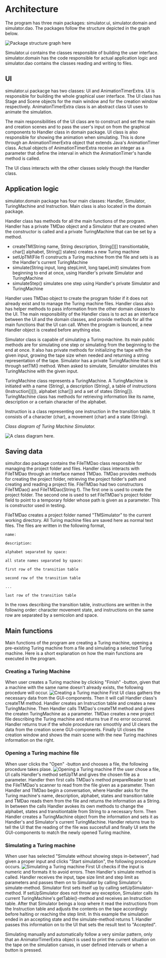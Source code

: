 # Architecture
The program has three main packages: simulator.ui, simulator.domain and simulator.dao. The packages follow the structure depicted in the graph below.

![Package structure graph here](https://github.com/pinjaw/ot-harjoitustyo/blob/master/Documentation/Graphs/packagestructurediagram.jpg)

Simulator.ui contains the classes responsible of building the user interface. simulator.domain has the code responsible for actual application logic and simulator.dao contains the classes reading and writing to files.
## UI
simulator.ui packacge has two classes: UI and AnimationTimerExtra. UI is responsible for building the whole graphical user interface. The UI class has Stage and Scene objects for the main window and for the creation window respectively. AnimatonTimerExtra class is an abstract class UI uses to animate the simulation.

The main responsibilities of the UI class are to construct and set the main and creation scenes and to pass the user's input on from the graphical components to Handler class in domain package. UI class is also responsible for showing the animation when simulating. This is done through an AnimationTimerExtra object that extends Java's AnimationTimer class. Actual objects of AnimationTimerExtra receive an integer as a parameter that define the interval in which the AnimationTimer's handle method is called.

The UI class interacts with the other classes solely though the Handler class.
## Application logic
simulator.domain package has four main classes: Handler, Simulator, TuringMachine and Instruction. Main class is also located in the domain package.

Handler class has methods for all the main functions of the program. Handler has a private TMDao object and a Simulator that are created when the constructor is called and a private TuringMachine that can be set by a method.
* createTM(String name, String description, String[][] transitiontable, char[] alphabet, String[] states) creates a new Turing machine
* setUpTM(File f) constructs a Turing machine from the file and sets is as the Handler's current TuringMachine
* simulate(String input, long stepLimit, long tapeLimit) simulates from beginning to end at once, using Handler's private Simulator and TuringMachine
* simulateStep() simulates one step using Handler's private Simulator and TuringMachine

Handler uses TMDao object to create the program folder if it does not already exist and to manage the Turing machine files. Handler class also has helper methods to pass information from the other domain classes to the UI. The main responsibility of the Handler class is to act as an interface between the UI and the domain classes, and provide methods for all the main functions that the UI can call. When the program is launced, a new Handler object is created before anything else. 

Simulator class is capable of simulating a Turing machine. Its main public methods are for simulating one step or simulating from the beginning to the end at once. It also has private methods for initializing the tape with the given input, growing the tape size when needed and returning a string representation of the tape. Simulator has a private TuringMachine that is set through setTM() method. When asked to simulate, Simulator simulates this TuringMachine with the given input.

TuringMachine class represents a TuringMachine. A TuringMachine is initiated with a name (String), a description (String), a table of instructions (Instruction[][]), alphabet (char[]) and a set of states (String[]). TuringMachine class has methods for retrieving information like its name, description or a certain character of the alphabet.

Instruction is a class representing one instruction in the transition table. It consists of a character (char), a movement (char) and a state (String).

*Class diagram of Turing Machine Simulator.*

![A class diagram here.](https://github.com/pinjaw/ot-harjoitustyo/blob/master/Documentation/Graphs/classdiagram.jpg)

## Saving data
simultor.dao package contains the FileTMDao class responsible for managing the project folder and files. Handler class interacts with FileTMDao through an interface named TMDao. TMDao provides methods for creating the project folder, retrieving the project folder's path and creating and reading a project file. FileTMDao had two constructors FileTMDao() and FileTMDao(String f). The first one is used to create the project folder. The second one is used to set FileTMDao's project folder field to point to a temporary folder whose path is given as a parameter. This is constructor used in testing.

FileTMDao creates a project folder named "TMSimulator" to the current working directory. All Turing machine files are saved here as normal text files. The files are written in the following format,

```
name:

description:

alphabet separated by space:

all state names separated by space:

first row of the transition table

second row of the transition table

...

last row of the transition table
```

In the rows describing the transition table, instructions are written in the following order: character movement state, and instructions on the same row are separated by a semicolon and space.
## Main functions
Main functions of the program are creating a Turing machine, opening a pre-existing Turing machine from a file and simulating a selected Turing machine. Here is a short explanation on how the main functions are executed in the program.
### Creating a Turing Machine
When user creates a Turing machine by clicking "Finish" -button, given that a machine with the same name doesn't already exists, the following procedure will occur.
![Creating a Turing machine](https://github.com/pinjaw/ot-harjoitustyo/blob/master/Documentation/Graphs/Create%20a%20Turing%20machine.png)
First UI class gathers the necessary data from the GUI-components. Then it will call Handler class's createTM method. Handler creates an Instruction table and creates a new TuringMachine. Then Handler calls TMDao's createTM method and gives the createn TuringMachine as a parameter. TMDao creates a new project file describing the Turing machine and returns true if no error occurred. Handler returns true if the whole procedure ran smoothly and UI clears the data from the creation scene GUI-components. Finally UI closes the creation window and shows the main scene with the new Turing machines information on the right.
### Opening a Turing machine file
When user clicks the "Open" -button and chooses a file, the following procedure takes plase.
![Opening a Turing machine](https://github.com/pinjaw/ot-harjoitustyo/blob/master/Documentation/Graphs/Open%20a%20Turing%20machine%20file.png)
If the user chose a file, UI calls Handler's method setUpTM and gives the chosen file as a parameter. Handler then first calls TMDao's method prepareReader to set the FileTMDao's scanner to read from the file given as a parameter. Then Handler and TMDao begin a conversation, where Handler asks for the Turing machine's name, description, alphabet, states and transition table and TMDao reads them from the file and returns the information as a String. In between the calls Handler avokes its own methods to change the alphabet, states and transitiontable from String to a necessary form. Then Handler creates a TuringMachine object from the information and sets it as Handler's and Simulator's current TuringMachine. Handler returns true to tell the UI that the reading of the file was succesfull and finally UI sets the GUI-components to match the newly opened Turing machine.
### Simulating a Turing machine
When user has selected "Simulate without showing steps in-between", had given a proper input and clicks "Start simulation", the following procedure occurs.
![Simulating a Turing machine](https://github.com/pinjaw/ot-harjoitustyo/blob/master/Documentation/Graphs/Simulate%20a%20Turing%20machine.png)
First UI checks if the input is numeric and formats it to avoid errors. Then Handler's simulate method is called. Handler receives the input, tape size limit and step limit as parameters and passes them on to Simulator by calling Simulator's simulate-method. Simulator first sets itself up by calling setUpSimulator-method. If setUpSimulator does not throw any exception, Simulator calls its current TuringMachine's getTable()-method and receives an Instruction table. After that Simulator beings a loop where it read the instructions from the Instruction table and adjusts the contents on the tape accordingly before halting or reaching the step limit. In this example the simulation ended in an accepting state and the simulate-method returns 1. Handler passes this information on to the UI that sets the result text to "Accepted".

Simulating manually and automatically follow a very similar pattern, only that an AnimatorTimerExtra object is used to print the current situation on the tape on the simulation canvas, in user defined intervals or when a button is pressed.
